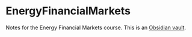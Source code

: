 # EnergyFinancialMarkets
 Notes for the Energy Financial Markets course. This is an [Obsidian vault](https://obsidian.md/).
